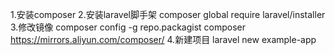 
1.安装composer
2.安装laravel脚手架
composer global require laravel/installer
3.修改镜像
composer config -g repo.packagist composer https://mirrors.aliyun.com/composer/
4.新建项目
laravel new example-app